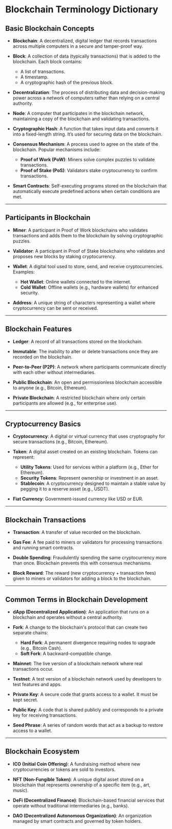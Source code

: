 # Blockchain Terminology Dictionary

## Basic Blockchain Concepts

- **Blockchain**: A decentralized, digital ledger that records transactions across multiple computers in a secure and tamper-proof way.

- **Block**: A collection of data (typically transactions) that is added to the blockchain. Each block contains:
  - A list of transactions.
  - A timestamp.
  - A cryptographic hash of the previous block.

- **Decentralization**: The process of distributing data and decision-making power across a network of computers rather than relying on a central authority.

- **Node**: A computer that participates in the blockchain network, maintaining a copy of the blockchain and validating transactions.

- **Cryptographic Hash**: A function that takes input data and converts it into a fixed-length string. It’s used for securing data on the blockchain.

- **Consensus Mechanism**: A process used to agree on the state of the blockchain. Popular mechanisms include:
  - **Proof of Work (PoW)**: Miners solve complex puzzles to validate transactions.
  - **Proof of Stake (PoS)**: Validators stake cryptocurrency to confirm transactions.

- **Smart Contracts**: Self-executing programs stored on the blockchain that automatically execute predefined actions when certain conditions are met.

---

## Participants in Blockchain

- **Miner**: A participant in Proof of Work blockchains who validates transactions and adds them to the blockchain by solving cryptographic puzzles.

- **Validator**: A participant in Proof of Stake blockchains who validates and proposes new blocks by staking cryptocurrency.

- **Wallet**: A digital tool used to store, send, and receive cryptocurrencies. Examples:
  - **Hot Wallet**: Online wallets connected to the internet.
  - **Cold Wallet**: Offline wallets (e.g., hardware wallets) for enhanced security.

- **Address**: A unique string of characters representing a wallet where cryptocurrency can be sent or received.

---

## Blockchain Features

- **Ledger**: A record of all transactions stored on the blockchain.

- **Immutable**: The inability to alter or delete transactions once they are recorded on the blockchain.

- **Peer-to-Peer (P2P)**: A network where participants communicate directly with each other without intermediaries.

- **Public Blockchain**: An open and permissionless blockchain accessible to anyone (e.g., Bitcoin, Ethereum).

- **Private Blockchain**: A restricted blockchain where only certain participants are allowed (e.g., for enterprise use).

---

## Cryptocurrency Basics

- **Cryptocurrency**: A digital or virtual currency that uses cryptography for secure transactions (e.g., Bitcoin, Ethereum).

- **Token**: A digital asset created on an existing blockchain. Tokens can represent:
  - **Utility Tokens**: Used for services within a platform (e.g., Ether for Ethereum).
  - **Security Tokens**: Represent ownership or investment in an asset.
  - **Stablecoin**: A cryptocurrency designed to maintain a stable value by pegging it to a reserve asset (e.g., USDT).

- **Fiat Currency**: Government-issued currency like USD or EUR.

---

## Blockchain Transactions

- **Transaction**: A transfer of value recorded on the blockchain.

- **Gas Fee**: A fee paid to miners or validators for processing transactions and running smart contracts.

- **Double Spending**: Fraudulently spending the same cryptocurrency more than once. Blockchain prevents this with consensus mechanisms.

- **Block Reward**: The reward (new cryptocurrency + transaction fees) given to miners or validators for adding a block to the blockchain.

---

## Common Terms in Blockchain Development

- **dApp (Decentralized Application)**: An application that runs on a blockchain and operates without a central authority.

- **Fork**: A change to the blockchain's protocol that can create two separate chains:
  - **Hard Fork**: A permanent divergence requiring nodes to upgrade (e.g., Bitcoin Cash).
  - **Soft Fork**: A backward-compatible change.

- **Mainnet**: The live version of a blockchain network where real transactions occur.

- **Testnet**: A test version of a blockchain network used by developers to test features and apps.

- **Private Key**: A secure code that grants access to a wallet. It must be kept secret.

- **Public Key**: A code that is shared publicly and corresponds to a private key for receiving transactions.

- **Seed Phrase**: A series of random words that act as a backup to restore access to a wallet.

---

## Blockchain Ecosystem

- **ICO (Initial Coin Offering)**: A fundraising method where new cryptocurrencies or tokens are sold to investors.

- **NFT (Non-Fungible Token)**: A unique digital asset stored on a blockchain that represents ownership of a specific item (e.g., art, music).

- **DeFi (Decentralized Finance)**: Blockchain-based financial services that operate without traditional intermediaries (e.g., banks).

- **DAO (Decentralized Autonomous Organization)**: An organization managed by smart contracts and governed by token holders.
